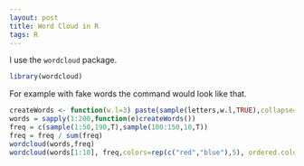 ```yaml
---
layout: post
title: Word Cloud in R
tags: R
---
```


I use the `wordcloud` package.

~~~r
library(wordcloud)
~~~

For example with fake words the command would look like that.

~~~r
createWords <- function(w.l=3) paste(sample(letters,w.l,TRUE),collapse="")
words = sapply(1:200,function(e)createWords())
freq = c(sample(1:50,190,T),sample(100:150,10,T))
freq = freq / sum(freq)
wordcloud(words,freq)
wordcloud(words[1:10], freq,colors=rep(c("red","blue"),5), ordered.colors = TRUE)
~~~
